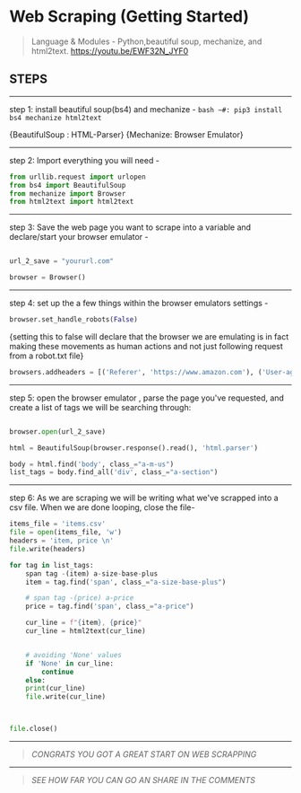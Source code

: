 # Web Scraping (Getting Started) 
> Language & Modules - Python,beautiful soup, mechanize, and html2text.
https://youtu.be/EWF32N_JYF0


## STEPS
	    
___
step 1: 
   install beautiful soup(bs4) and mechanize -
```bash ~#: pip3 install bs4 mechanize html2text```

{BeautifulSoup : HTML-Parser}
{Mechanize: Browser Emulator}


___
step 2:
  Import everything you will need - 
 
```python 
from urllib.request import urlopen
from bs4 import BeautifulSoup
from mechanize import Browser
from html2text import html2text
```
___
step 3: 
Save the web page you want to scrape into a variable and declare/start your browser emulator -

```python 

url_2_save = "yoururl.com"

browser = Browser()
```
___
step 4:
set up the a few things within the browser emulators settings -

```python 
browser.set_handle_robots(False)

```
{setting this to false will declare that the browser we are emulating is in fact making these movements as human actions and not just following request from a robot.txt file} 

```python
browsers.addheaders = [('Referer', 'https://www.amazon.com'), ('User-agent', 'Mozilla/5.0 (X11; U; Linux i686; en-US; rv:1.9.0.1) Gecko/2008071615 Fedora/3.0.1-1.fc9 Firefox/3.0.1')]

```


___
step 5:
   open the browser emulator , parse the page you've requested, and create a list of tags we will be searching through:

```python 

browser.open(url_2_save)

html = BeautifulSoup(browser.response().read(), 'html.parser')

body = html.find('body', class_="a-m-us")
list_tags = body.find_all('div', class_="a-section")

```
___
step 6:
   As we are scraping we will be writing what we've scrapped into a csv file. When we are done looping, close the file-

```python 
items_file = 'items.csv'
file = open(items_file, 'w')
headers = 'item, price \n'
file.write(headers)

for tag in list_tags:
    span tag -(item) a-size-base-plus
    item = tag.find('span', class_="a-size-base-plus")

    # span tag -(price) a-price
    price = tag.find('span', class_="a-price")

    cur_line = f"{item}, {price}"
    cur_line = html2text(cur_line)


    # avoiding 'None' values
    if 'None' in cur_line:
        continue
    else:
	print(cur_line)
	file.write(cur_line)



file.close()
```
___


> *CONGRATS YOU GOT A GREAT START ON WEB SCRAPPING*
---
> *SEE HOW FAR YOU CAN GO AN SHARE IN THE COMMENTS*

